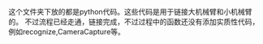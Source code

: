 这个文件夹下放的都是python代码。这些代码是用于链接大机械臂和小机械臂的。
不过流程已经走通，链接完成，不过过程中的函数还没有添加实质性代码，例如recognize,CameraCapture等。